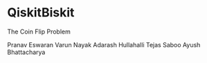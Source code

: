 # QiskitBiskit





The Coin Flip Problem



Pranav Eswaran
Varun Nayak
Adarash Hullahalli 
Tejas Saboo
Ayush Bhattacharya
